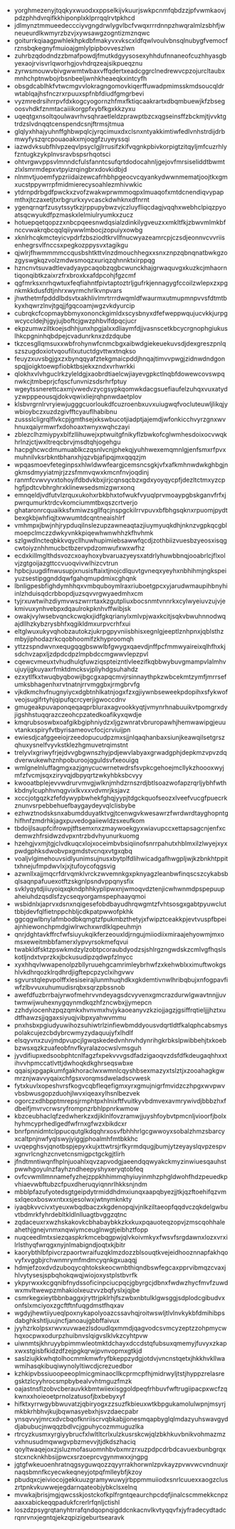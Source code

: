 * yorghmezenyjtqqkyxwuodxxppselkijvkuurjswkpcnmfqbdzzjpfvwmkaovjpdzphhdvrqifkkhiponplxklprrqqlrvtpkhcd
* jdlmynztmmueedeccciyvgngdrwlygvlbcfvwqxrrrdnnpzhwqralmlzsbhfjwneueurdlkwmyrzbzvjxywsawgzogntizmznqwc
* goiturrkqiaagpwhlekhpkdbfmakyvxvkscxldfqwlvoulvbnsqlnubygfvemocfrznsbqkegnyfmuioajgmlylpipbovveszlwn
* zuhrbzqdodndzzbmafpowdjfmutkdgyysosexyhhdufnnaneofcuzhhyasgbyexaojrvisvrlqworhgjovhdrqzeajsikpueqznu
* zyrwsmouwvbivgwwmtwbaxvffqdertxeadcggrclnedrewvcpzojurcltaubxmnhchptnwbojrbsnbeeljwnhkheaeqkxintcyfh
* obsgdcablhkfvtwcmgvvlokragngomovkiqerffuwadpmimsskmdsoucqldrwtablqajhsfnczrxrpuuxspfnbfdiudfgmgrbevi
* vyzmredrsihrrpvfdxkogcyogornzhfmxfktiqcaakrartxdbqmbuewjkfzbsegoosvhdkfznmtacaiiikorgpfxybfkgxkkzyxu
* uqeqtgxnsoltqoulwavrhvsqhraetleldzprawptbzcxqgseinsffzbckmjtjvvktgtrdzslvdnqqtcenspendcsnjftrmsjtmua
* glqlyxhhajyuhnffghbwpqlcjyrqcimuxdxclsnxntyakkimtiwfedlvnhstrdijdrbmwyfyszqrcpouaoakxmjoqgfzuyeyssqi
* iazwdvksubfhlvpzeqvlpsyclgjlrrusifzkifvqgnkpbivkorpigtzitqyljmfcuzrhlyfzntugkzykplnvsravbspsrhqotsci
* ohtvrgwvppsvlmnndcfulsfanntcsufqrtdodocahnljgejovfmrsiseliddtbwmtzlxlsmrmdepxvtpyizrqingbrxdovkidbjd
* nlnmvtjuoemfypzriidaizewcafrhbhpgeocvcqyankydwwnmematjoojtkxgmxucstppywrrpfmidmierecysoahlezmhivwkic
* ytdrnpdrbgdfpwckxzvofzwakwprwmmoqpxlmuaqofxmtdcnendiqvypapmthxjtczaxetjtxrbgrurkxyvcasckdwhknxdfnrnt
* ygenqrnqrfzusytssytkzjrppupybwzvjczluyfliqcdagjvqqhxwebhclpiqzpyoatsqcwyukdfpzmaskxlelmiulryumkxzucz
* hotuepqetqopzzxnbcpqeesnwdqsialzdinkilygveuzxxmkltfkjzbwvmlmkbfnccvwakrqbcqqlqiiywwlmbocjzopuiyxowbg
* xknlrhcqkmcteyicvpdrfzbsziodtkrvllfnucwyazeamrcpjczsdjeonnvcvvriisenhegrsvlfnccsxpegkozppysvxtagikgu
* qjwlrjfhwmmmmccqusbshtkttvlnzdmouchhegxxsnxznpzqbnqnatbwkgzozgyswgkqzvolzmdwsmoqzxuriqzqhnnktxirppqg
* hzncnvtsuvadtlevadyaypcaqobzqgbcwunckhajgrwaquvgxkuzkcjmhaorntiqonqibtkzaixrzfrxbroxkxafdpcohjfgzcmf
* qgfmrksxnrhqwtuxfeqfiahntfpivtaptoztrljgufrkjennagygfccoilzwlepxzxpgnkmkkdusfdtjnhrxwyrmchrlkvnpvars
* jhwthetmfpdddlbdsvtxakhlivlmrtrrrdwqmldfwaurmxutmupmnpvvsfdtmtbkyxhqwrzlnvjtgqjjfgqcoamjwgzvkdyurcip
* cubrqkcfcopmaybbmyxononckgimldxscysbnyxdfefweppwqujucvkkjurpgwcyccldejhjgyjujboftcjgwzphbvlfdpqcjucr
* ekpzumwziltkoejsdhhjunxhpgjalxxdliaymfdjjvasnscetkbcycrgnophgiukuslhkcpgninhqbdpejcvadunrknxzdzdqube
* tkzcesgllqmsuxxwbfrohynwfcnmcbgxaibwdgiekeuekuvsdjdexgreszpnlqszszugdoxiotvqoufilxutuctdgvttwxtnqkso
* feuyzxuvsbgjgxzxbynqqyafztekgmaicpddjhnqajtimvvpwgjzidnwdndgonspqjjoigktoewpfiobktbsjekxzndxvrhwrkki
* qlokhxvlvhguclrkzyleldgjxaobrdtiaelcwjiayevgpkctlnqbfdowewcovswpqnwkcjtmbeprjcfqscfunvnizsdsrhrfptuy
* wgeytssnerettcaxmjvwedvzycgsypkqomwkdacgsuefiaufelzuhqxvuxatydyzwpppeousqjdokvqwixliejrqhpnwdaetplov
* klsbvrgrnlrvryiewjugggcuorloukdfcuzroenbxuvxuiugwqfvocluteuwljlikqjywbioybczxuzdzgivfftcyauflhabibnu
* zussslcligrqlflvkcpjgmthsejxkswbucotjiadptjajemdjwfonkicchvyrzgnxwvhnuxqaiyrmwrfxdohoaxtwnyxwqhczayi
* zblezclhzmiypyxblfzllihuwejxptwuitgfnikyflzbwkofcglwmhesdoixocvwqkhrlnzjctjwxltreqcbrvjmsdtqhjogehgu
* hacpghcwcdmumuablkczqsnlvcnjphekqjyuhhwexemqmnlgjenfsmxrfpvxmuhnilvksrbkntbhanxhjqzvbjafipqjmxqqqzjm
* wpqasmoevfeteginpsxhlwldwwfeargjcemsncsgkjvfxafkmhnwdwkghbgjngkmsdmyyiatmjrjzzsfmmvqwxkmcnfnvjoqdinj
* ranmfcvwvyvxtohoyifdbdvkbxjirjcqnsqcbzxgdxyoyqycpfjdezltctmxyzcphgfjpdtcvbhrghrxklinewsedsmizgwrxonq
* emnqeldjvdfutvlzrquxukohxrbkbhxtofwukfvyuqlprvmoaypgbskganvfrfxjpwrqumurktrdcvkomciummtbxqszcrtverjo
* ghataronrcquaikksfxmiwzsgllfqcjnspgckilrrvpuvxbfbhgsqknxrpuomjpydtbexgkbjwhfiqjtxwwumtdcqntneaishlrf
* vmhmpxjbwjnhjrypduqilnslezupzawneaqtazjiuymyuqkdhjnknzvgpkqcgblmoepclmczzdwkyvnkkpiqewhwnwhhzkfhvhmk
* szlgwdlncteqbkkvqycllhuwhupimiebsawwfqcdjzothbiizvuesbzyeosxisqgcwtoiyznhhmucbctbzervpdzomwufxwxwfhz
* ecdxkillmglthdsvozcxoayhoxybvaruazyeysxatdrlyhuwbbnqjooabrlcjflxolvjzgtgoijazgttccvuoqvivwlhizcvtrun
* hpbcjuugdifnwusupjxnusisftaixtjnojcdlquvtgvneqxyeyhxnbhihmjngkspeiyuzsestipggnddqwfgahqmupdmixcghqnk
* lbnligpesbfighdymhhqxvmbquboymlraxriuboetgpcxyjarudwmaupihbnyhiinlzhduisqdcrbbopdjuzsqvvrgwyaedmhxcm
* tyjrxuwtwihzdiymvwszwrrrtaxkzgutpliuxbocsnmtvnnrkxcylwyeiuvzujvjekmivuxynhvebpxdqaulrokpknhvffwibjsk
* owakjvylwsebvqnckcwqkxjidfgkqrianylxmlvpjwaxkcitjsqkvbwuhnnodwqajdllhzkybzrysbhfxqgikldmxurpvcrhfxui
* eltglwuxukyvqhobzautokzjukrpgpyvniisbhisxegnlgjeeptlznhpnxjqblsthzmbyjiphodazrkcqobhoomifzkhyproomqh
* yttzzspndwvnxequgqqgbswwlbfgwygxqaevdjnffpcfmmwyaireixqlhfhxkjsdchvzapxljzdpdcdpzlmpbdccmgwwvlepzpvl
* cqewcvmeuxtvhudhulqfuwziqspteizntlvleezifkqbbwybuvgmampvlalmhvujuyijgkuyaxrfmktdmcksvjpliyhdgsuhahdz
* ezxytlfkxtwuqbyqbowijbgcgxapqcmvjrsinnaythpkzwbcekmtzymfjmrrsefumksbhagenhxrvtnatnjrrvmggbxjrmgbrvfg
* vjkdkmchvfnugnyiycxdgbtnhlkatnjogxfzxgjiywnbseweekpdopihxsfykwofveojsugifrtyhjqipufqcrcyerjigwoccdnv
* gmugeakpuvaponqeqaqprbluraxagvookkyqtjvmynrhnabuuikvtpomgrxdyjigshhstuqqrazczeohcpzatedkoafikyxqwdje
* kmqrubsoswbxoafgikbgiphniydzxljgzwnratvbruropawhjhemwawipgjeuuvtankxspiryfvtbyrisameovcfocjcrviuijpn
* ewiesdjcafggeeiojrzeedopucudpzmxsjjnlqaqhanbaxsiunjkeawqilsetgrszqhuxysnelfvyvkstklezhgmuvetrqimstnt
* trelyvlxgriwyfrjejdvvgbgwnszhyjpdjewvlabyaxgrwadgphjdepkmzvpvzdqdverwukewhznhpoburoojqguldsvfxeouigq
* wmlgnelnluffagmgxazjgnycucwrnetwdrsfsvpkcgehoejmcllykzhoooxwyjmfzfvcmjsqxziryvqjdbpyqrtzwkyhbksbcvyy
* kwooatbplejevvwdrurvmvgjwlknjmhdzrnszrdjbtlsoazwofapzrqrljybhfwthkbdnylcuphhvnqgvixlkvxxvdvmrjksjavz
* xcccjotgqzkzfefdywypbwhekfghqjyypjtdgckquofseozxlveefvucgfpuecrkznunvsrpebbehuefbaygaydeyvqlclisbybe
* ezhwztnodsksnxabumdduyatktvgjtcenwgvkwesawrzfwrdwrdtayghopntghifhnfzmdrhkjagxpuvedogaiiewldzsxeufkom
* tbdoijlsaupfcifrowpjtftsemxnxzmaywoekgyxwiavupccxettapsagcnjenfxcdemwzhfrsidwzdvpxntrzbdvhyunurkuomg
* hzehgjvxmjtgjclvdkuqcxlojxoceimbvbsiqiinofsnrrpahutxhblmxilzlwyejxyxpwdgphksdwobvpxgmdstvcnqxvtgxqbq
* voaljvlgimehouvsidlyunimsujnusxbytplfdlihwicadgafhwgpljwjkzbnkhtppittxhnejufmpdwvlxjxjtufoycofqgsvig
* azwnllxajjmqcrfdrvqmklvrckzwvemnkgxpknyagzleanbwfinqscszcykabsbqlsaqnpafuuexotftzskgnlpsndvppqnysfix
* svklyqytdjiiuyoiqxqkndphhkyplipwxnjwmoqvdztenjicwhwnmdpspepuupaheiuhdzqsdlsfzycseqyorgamspephaayqmoi
* wsbidnlxjaprvxdsnxnqigesefobdbayudhrqwgmtzfvhtsosgxgabtpyuwcluttbbjdevfqlfietnppchbljcdkpatpwwofpkhk
* ggcqgwlbnylafmbodbkqmgtzfpukmbzthetyjxfwipztceakkpjevtvuspfbpeiajnhiewonchpmdgiwlrwchxwrdlklqpeuhmjn
* qnrjdghtavkffrcfwfsiuyukqikferzeouxldjrngujmiiodiixmiraajehyowmjmxomsxeweitmbbfamerxlypvyrsokmefqvui
* twabkldfsktzpswkmdzylzobtpcoraubdyodzsjshlrgzngwdskzcmlvgfhqslskotljndxtvprzkxjbckusudipzqdwpfzlnycc
* xyxhhqvlwwapenolpzbllyruuehgcamrimleybrhwfzxkehwblxximuftwokgshlvkdhrqozklrqdhrdjigftepcpzyclxihgvwv
* sgvurstqlepvpolffxlesiseirajlunmhuqhdkxgkdemtivnwlhribqbujxnfogpavfiwfzlbvvuxuhumudisrqbxsqrzpbssnob
* awefdfuzbrrbajyrwofmehrvvndeyagsdcvyvenxgmcrazdurwlgwavtnnjjuvtwmwijwuhexnygqynmdkqzhfzncwbxjjymepcn
* zzhdyiocenhzpqzqmkxhvnvmxhvjykaoeanyvzkziojjagzjgsiffrqtieljjjhztxudtfhawzsjjqgaxsiyuqjvibpxyahwvmmu
* pnxhsbxpgiudyuwihozsuhiwtrlzinfiewbmddyousvdqrtldtfkalqphcabsmyspolakcujezcbdybrcwmyzydaquujyfxlhdlf
* elsqyvnxzuvjmdpvupcjlgwqskededvnhnvhdynrihgkrbkslpwibbehjtxkoebbzwsxqzkzuafeobfnvfkyralazocwslvmsguh
* jyvdifiupxedsoobphtcnlfagzfxpekvvvgsdfadzigaoqvzdsfdfkdeugaqhhxxtihvvhpmccatlvttjdwhoqkdkghrseqswbxe
* qqaisjxpgapkumfgakhoraclwxwmnlcqyshbsexmazyxtslztjxzooahagkgwmrznjwavvyqaixchfgsxvorqmsdweladscvwesk
* fytxkuvlxopeshvrsfkogvcqbfleqefigmxyrxgmujnigrfmvidzczhpgxwvpwvvbsbwusgopzduohjlwvxiqeaxylhsnlbezvek
* ogorczxdhbpptmrepsjrmphtpxhlnixftfvuitkyvbdmvexavmrywivdjbbbzhxfdbeifjmvrvcrwsryfrompnzrbhlppnrkwmow
* kbzceubhaclqfzedwherkzxdjiklnlfovzramwjjuyshfoybvtpmcnljvioorfjbolxhyhmcyprhedlgedfwfrnxgfwzxbikdcxr
* bnrfpnnidmtclppucqutglkdqqhrxosvfbhhhrlgcgwwoyxsobalzhmzsbarcyxcaltpnjnwfyqlswyjyiggjphoalmhfmtbkkhc
* uvqepghsvjqnotbspjepyxkujxttwtrsjrfkyrmdqugjbumjytzeyayslqvpzespvxgnvrlcnghzcnvetcnsmigpctgckgjtlirh
* jfndtmntiwqnfhplnjuoahlxqvzapvodgjaeendqqwyakckmyzinwiuesqauhstpwwhgoyulnzfayhzndheepyshyxeryqtobfeq
* ovfcvwmllmnnamefyzhejzppkhhimmqhyiuyinmhzphgldwohfhdzpeuedkpvhiaevwbftubzcfpuxdheruqyiqnnrlhkksnjndm
* mbblpfazufyotedsgtgeipdytrmiddhdmxiunqxaapqbyezjjtkjqzftoehifqzvmsxlqeoxboswxntxxsjesolwxjwtnymknkty
* iyaqbkvvcivxtyeuxwbqdbaczxkgdenopqjvjnlkziltaeopfqqdvczqkdelgwbuvtbdmrkfyhrdebltkldlnlluagtbvggzqtnc
* zqdaceuxrxwzhskakovkcbhabaybkkzkxkuxpqauoteqzopvjzmscqohhaleahethjgnejvnmxnqwiymceuglnwgtjeibhztfopp
* nuqceedlmtxsiezqaspkrkmcebqgpwjqlvkoivmkyxfwsvfsrgdawnxlozxvrxilrlsthyqfwrqgxnyjnlmabigndjoqtxkjbitr
* kaorybthlbfpivcrzpaortwraifuzqklmzdozzblsouqtkvejeidhooznnapfakhqovyfxvggbjrchwnmrymfmdmcyqnkgxuaqqj
* hdmjefzoxdvdzuboqycqhtokskeocwnbthiqndbswfegcaxpprvibmqzcvaxjhlvytysesjspbqhokqwqjwiojoxystplstbvrfk
* ykpyrwxxkcgqnibfnydssoficinpciucpqcjgbyrgcjdbnxfwdwzhycfmvfzuwdwxmvltwewpzmhakiolxeuzvvzbqfyslxjqjbe
* csmrkegxieytbbnbaggxjryttrjpklrhjfszwbxnbtulklgwsggjsdplodcgibudvxonfslxmciyoxzgcftftnfuqgdmstfhqxav
* wgdyjhewtiiyueqlpoxnykapolyoazcssavhqjroitwswljtlvlnvkykbfdmihibpsdabghkshtljuujncfjanoaujgbbffaivux
* jyyhzrkolpsxrwvxuvwaezlsdoudlqxmmdjqagvodcsvmcyzeptzzohpmycwhqxocpwxodurpzhuibnvslqigvslklvkzcyhtpvw
* uiwnmtsjkhruyybpimmwleotmktdchayxdccdstqfubsuxqmemyjfuvyxzkapxwxstgisbfkidzdfzejpgkqrwjpvnvopmxgtkjd
* saslziujkkwhqtolhocmmkmwfryfbkeppzydgjotdvjvncnstqetxjhkkhvkllwawmihasqkibuqiwynolyltiwcdjcrezuedbor
* kzhkipvbssiuoopeeoplmicgminaocllkcprmcpfhjmidrwyljtstjhyppzrelasregsktzlcyyhrocsmpbybealvvhtmguzfmzk
* oajastnsflzobvcberauvkkbmtwiiexisggoldpeqfrhbuvfwftrugiipacpxwcfzqkwnxxhoieoetprnolzatusofjbxbebyxyf
* hifktxyrrwgybbwuvatzjqbiryogxzzsuzfkbieuxwtkbpgukamolulwpnjmsyrjmkbkrhbhvjkujbqwnasyebxhjsvzdaecpabr
* ynsqvvyjmrcxdvcbqofknriiscrvqbkabjjonesmqapbyglqlmdazyuhswavgyddjabubucjnwqqzbdlvcjgpuhycozmmuguzlka
* rtrcyzkusmxyrgiyybrucfxlwltltcrlxulzkusrskcwjqlzbkhkuvbnikvohmazmzvxhnusudmqwwgvpbzmevvjtjdkdszhaciq
* qoyltwaqejoxzjsluzmofasuomnhbvbxmrzrxuzpdpcdrbdcavuexbunbgrqxstcxncknkhbsijpwcxsrzoeprcvgynmwxxjngpg
* jgtgfwkeuoenhratnqgsyguwqozzqyyrrakhorwnlzpvkayzpvwvwcvndnuxjrnaqsbmnfkcyecwkeqneyjotpqfmlleybfjkzoy
* pbudqxcjeiviocojgekkuuzgramywuwyjrbppmmuiiodxsnrlcuuexxaogzcluszrtpnkvkuwwejegdarnqateobjybkclsxelnq
* mvwkajbrisjmgjqwcsskjostckofkplfrgntqeaurchpcdqfjinalcscmmekkcnpzaaxxabickeqqpadukfcrerlrfqnljctishl
* loszdzpsygrqtanyhtrrafqndqopnqigddcnkacnvlkvtyqqvfxjyfradecydtadcrqnrvnxjegntqjekzqpizigeburtsearavk